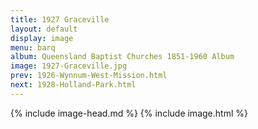 ```yaml
---
title: 1927 Graceville
layout: default
display: image
menu: barq
album: Queensland Baptist Churches 1851-1960 Album
image: 1927-Graceville.jpg
prev: 1926-Wynnum-West-Mission.html
next: 1928-Holland-Park.html
---
```

{% include image-head.md %}
{% include image.html %}